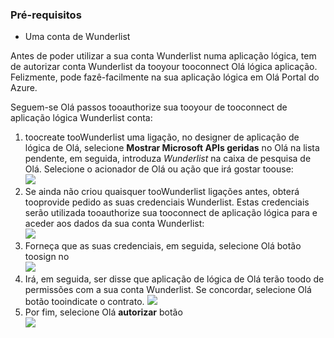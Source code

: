 ### <a name="prerequisites"></a>Pré-requisitos
* Uma conta de Wunderlist  

Antes de poder utilizar a sua conta Wunderlist numa aplicação lógica, tem de autorizar conta Wunderlist da tooyour tooconnect Olá lógica aplicação. Felizmente, pode fazê-facilmente na sua aplicação lógica em Olá Portal do Azure. 

Seguem-se Olá passos tooauthorize sua tooyour de tooconnect de aplicação lógica Wunderlist conta:

1. toocreate tooWunderlist uma ligação, no designer de aplicação de lógica de Olá, selecione **Mostrar Microsoft APIs geridas** no Olá na lista pendente, em seguida, introduza *Wunderlist* na caixa de pesquisa de Olá. Selecione o acionador de Olá ou ação que irá gostar toouse:  
   ![](./media/connectors-create-api-wunderlist/wunderlist-0.png)
2. Se ainda não criou quaisquer tooWunderlist ligações antes, obterá tooprovide pedido as suas credenciais Wunderlist. Estas credenciais serão utilizada tooauthorize sua tooconnect de aplicação lógica para e aceder aos dados da sua conta Wunderlist:   
   ![](./media/connectors-create-api-wunderlist/wunderlist-1.png)  
3. Forneça que as suas credenciais, em seguida, selecione Olá botão toosign no  
   ![](./media/connectors-create-api-wunderlist/wunderlist-2.png)  
4. Irá, em seguida, ser disse que aplicação de lógica de Olá terão toodo de permissões com a sua conta Wunderlist. Se concordar, selecione Olá botão tooindicate o contrato. 
   ![](./media/connectors-create-api-wunderlist/wunderlist-4.png)  
5. Por fim, selecione Olá **autorizar** botão  
   ![](./media/connectors-create-api-wunderlist/wunderlist-5.png)  

